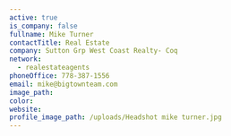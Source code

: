 ```yaml
---
active: true
is_company: false
fullname: Mike Turner
contactTitle: Real Estate
company: Sutton Grp West Coast Realty- Coq
network:
  - realestateagents
phoneOffice: 778-387-1556
email: mike@bigtownteam.com
image_path:
color:
website:
profile_image_path: /uploads/Headshot mike turner.jpg
---
```

